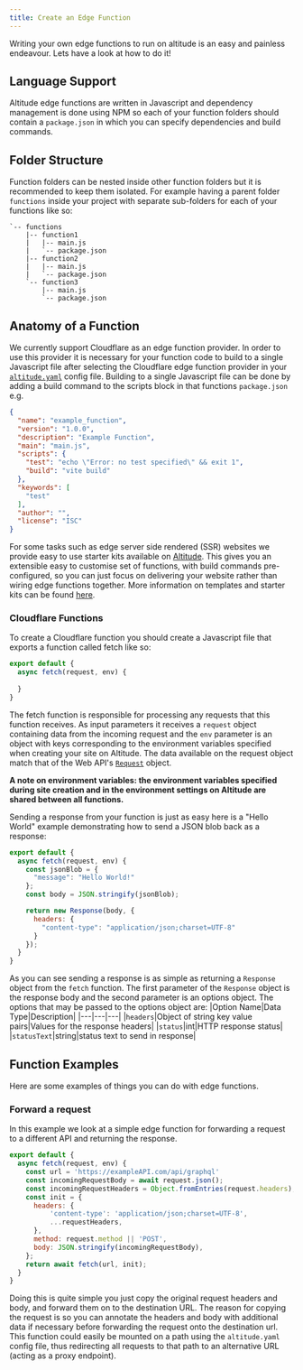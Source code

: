 ```yaml
---
title: Create an Edge Function
---
```


Writing your own edge functions to run on altitude is an easy and painless endeavour. Lets have a look at how to do it!

## Language Support
Altitude edge functions are written in Javascript and dependency management is done using NPM so each of your function folders should contain a `package.json` in which you can specify dependencies and build commands.
## Folder Structure
Function folders can be nested inside other function folders but it is recommended to keep them isolated. For example having a parent folder `functions` inside your project with separate sub-folders for each of your functions like so:  
```
`-- functions
    |-- function1
    |   |-- main.js
    |   `-- package.json
    |-- function2
    |   |-- main.js
    |   `-- package.json
    `-- function3
        |-- main.js
        `-- package.json
```
## Anatomy of a Function
We currently support Cloudflare as an edge function provider. In order to use this provider it is necessary for your function code to build to a single Javascript file after selecting the Cloudflare edge function provider in your [`altitude.yaml`](../reference/file-based-configuration) config file. Building to a single Javascript file can be done by adding a build command to the scripts block in that functions `package.json` e.g.
```json
{
  "name": "example_function",
  "version": "1.0.0",
  "description": "Example Function",
  "main": "main.js",
  "scripts": {
    "test": "echo \"Error: no test specified\" && exit 1",
    "build": "vite build"
  },
  "keywords": [
    "test"
  ],
  "author": "",
  "license": "ISC"
}
```
For some tasks such as edge server side rendered (SSR) websites we provide easy to use starter kits available on [Altitude](https://www.platform.thgaltitude.com). This gives you an extensible easy to customise set of functions, with build commands pre-configured, so you can just focus on delivering your website rather than wiring edge functions together. More information on templates and starter kits can be found [here](../kits/introduction).
### Cloudflare Functions
To create a Cloudflare function you should create a Javascript file that exports a function called fetch like so:
```javascript
export default {
  async fetch(request, env) {
    
  }
}
```
The fetch function is responsible for processing any requests that this function receives. As input parameters it receives a `request` object containing data from the incoming request and the `env` parameter is an object with keys corresponding to the environment variables specified when creating your site on Altitude. The data available on the request object match that of the Web API's [`Request`](https://developer.mozilla.org/en-US/docs/Web/API/Request) object.

**A note on environment variables: the environment variables specified during site creation and in the environment settings on Altitude are shared between all functions.**

Sending a response from your function is just as easy here is a "Hello World" example demonstrating how to send a JSON blob back as a response:
```javascript
export default {
  async fetch(request, env) {
    const jsonBlob = {
      "message": "Hello World!"
    };
    const body = JSON.stringify(jsonBlob);

    return new Response(body, {
      headers: {
        "content-type": "application/json;charset=UTF-8"
      }
    });
  }
}
```
As you can see sending a response is as simple as returning a `Response` object from the `fetch` function. The first parameter of the `Response` object is the response body and the second parameter is an options object. The options that may be passed to the options object are:
|Option Name|Data Type|Description|
|---|---|---|
|`headers`|Object of string key value pairs|Values for the response headers|
|`status`|int|HTTP response status|
|`statusText`|string|status text to send in response|
## Function Examples
Here are some examples of things you can do with edge functions.
### Forward a request
In this example we look at a simple edge function for forwarding a request to a different API and returning the response.
```javascript
export default {
  async fetch(request, env) {
    const url = 'https://exampleAPI.com/api/graphql'
    const incomingRequestBody = await request.json();
    const incomingRequestHeaders = Object.fromEntries(request.headers);
    const init = {
      headers: {
          'content-type': 'application/json;charset=UTF-8',
          ...requestHeaders,
      },
      method: request.method || 'POST',
      body: JSON.stringify(incomingRequestBody),
    };
    return await fetch(url, init);
  }
}
```
Doing this is quite simple you just copy the original request headers and body, and forward them on to the destination URL. The reason for copying the request is so you can annotate the headers and body with additional data if necessary before forwarding the request onto the destination url. This function could easily be mounted on a path using the `altitude.yaml` config file, thus redirecting all requests to that path to an alternative URL (acting as a proxy endpoint).
